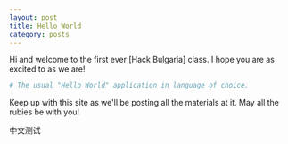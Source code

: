 ```yaml
---
layout: post
title: Hello World
category: posts
---
```


Hi and welcome to the first ever [Hack Bulgaria] class. I hope you are as
excited to as we are!

```ruby
# The usual "Hello World" application in language of choice.
```

Keep up with this site as we'll be posting all the materials at it. May all the
rubies be with you!

中文测试

